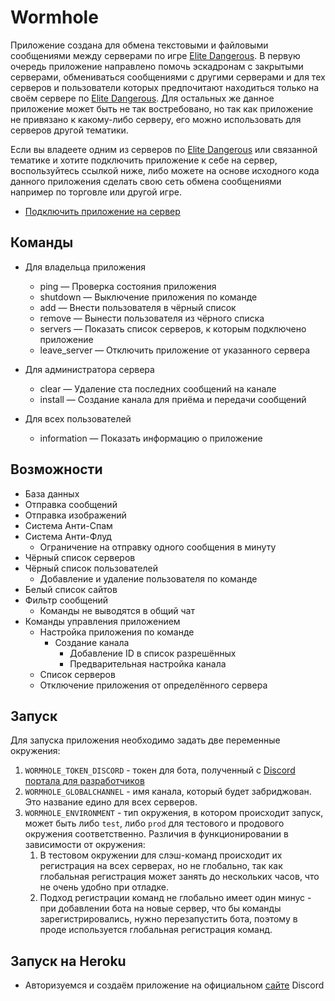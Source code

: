 # Wormhole
Приложение создана для обмена текстовыми и файловыми сообщениями между серверами по игре [Elite Dangerous](https://www.elitedangerous.com/). В первую очередь приложение направлено помочь эскадронам с закрытыми серверами, обмениваться сообщениями с другими серверами и для тех серверов и пользователи которых предпочитают находиться только на своём сервере по [Elite Dangerous](https://www.elitedangerous.com/). Для остальных же данное приложение может быть не так востребовано, но так как приложение не привязано к какому-либо серверу, его можно использовать для серверов другой тематики.

Если вы владеете одним из серверов по [Elite Dangerous](https://www.elitedangerous.com/) или связанной тематике и хотите подключить приложение к себе на сервер, воспользуйтесь ссылкой ниже, либо можете на основе исходного кода данного приложения сделать свою сеть обмена сообщениями например по торговле или другой игре.

- [Подключить приложение на сервер](https://discordapp.com/oauth2/authorize?&client_id=826410895634333718&scope=bot&permissions=0)

## Команды
- Для владельца приложения
    - ping — Проверка состояния приложения
    - shutdown — Выключение приложения по команде
    - add — Внести пользователя в чёрный список
    - remove — Вынести пользователя из чёрного списка
    - servers — Показать список серверов, к которым подключено приложение
    - leave_server — Отключить приложение от указанного сервера

- Для администратора сервера
    - clear — Удаление ста последних сообщений на канале
    - install — Создание канала для приёма и передачи сообщений 

- Для всех пользователей
    - information — Показать информацию о приложение

## Возможности

- База данных
- Отправка сообщений
- Отправка изображений
- Система Анти-Спам
- Система Анти-Флуд
    - Ограничение на отправку одного сообщения в минуту
- Чёрный список серверов
- Чёрный список пользователей
    - Добавление и удаление пользователя по команде
- Белый список сайтов
- Фильтр сообщений
    - Команды не выводятся в общий чат
- Команды управления приложением
    - Настройка приложения по команде
        - Создание канала
            - Добавление ID в список разрешённых 
            - Предварительная настройка канала 
    - Список серверов
    - Отключение приложения от определённого сервера

## Запуск
Для запуска приложения необходимо задать две переменные окружения:
1. `WORMHOLE_TOKEN_DISCORD` - токен для бота, полученный с [Discord портала для разработчиков](https://discord.com/developers/applications)
2. `WORMHOLE_GLOBALCHANNEL` - имя канала, который будет забриджован. Это название едино для всех серверов.
3. `WORMHOLE_ENVIRONMENT` - тип окружения, в котором происходит запуск, может быть либо `test`, либо `prod` для тестового и продового окружения соответственно. Различия в функционировании в зависимости от окружения:
    1. В тестовом окружении для слэш-команд происходит их регистрация на всех серверах, но не глобально, так как глобальная регистрация может занять до нескольких часов, что не очень удобно при отладке.
    2. Подход регистрации команд не глобально имеет один минус - при добавлении бота на новые сервер, что бы команды зарегистрировались, нужно перезапустить бота, поэтому в проде используется глобальная регистрация команд. 
## Запуск на Heroku
- Авторизуемся и создаём приложение на официальном [сайте](https://discord.com/developers/applications) Discord
